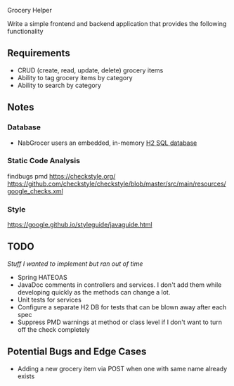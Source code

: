 Grocery Helper

Write a simple frontend and backend application that provides the following functionality

## Requirements
-	CRUD (create, read, update, delete) grocery items
-	Ability to tag grocery items by category
-	Ability to search by category

## Notes

### Database
- NabGrocer users an embedded, in-memory [H2 SQL database](https://www.h2database.com/html/main.html)

### Static Code Analysis

findbugs
pmd
https://checkstyle.org/
https://github.com/checkstyle/checkstyle/blob/master/src/main/resources/google_checks.xml

### Style
https://google.github.io/styleguide/javaguide.html

## TODO
*Stuff I wanted to implement but ran out of time*

- Spring HATEOAS
- JavaDoc comments in controllers and services. I don't add them while developing quickly as the 
methods can change a lot.
- Unit tests for services
- Configure a separate H2 DB for tests that can be blown away after each spec
- Suppress PMD warnings at method or class level if I don't want to turn off the check completely

## Potential Bugs and Edge Cases
- Adding a new grocery item via POST when one with same name already exists